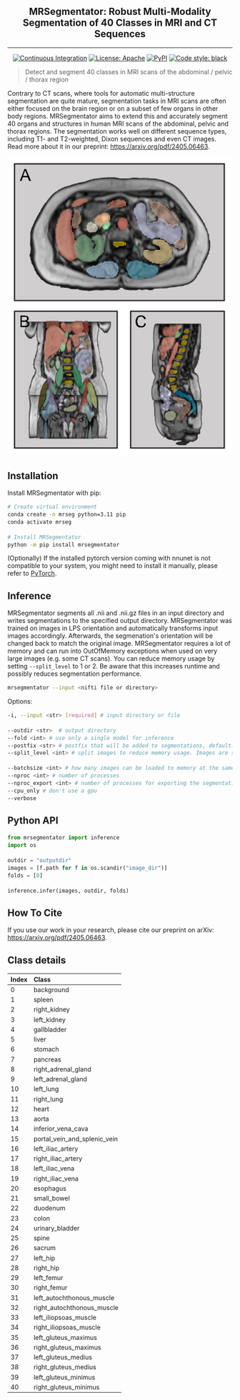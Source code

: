 <h2 align="center"> MRSegmentator: Robust Multi-Modality Segmentation of 40 Classes in MRI and CT Sequences </h2>

***

<div align="center">
<a href="https://github.com/hhaentze/MRSegmentator/actions"><img alt="Continuous Integration" src="https://github.com/hhaentze/MRSegmentator/actions/workflows/ci.yml/badge.svg"></a>
<a href="https://github.com/hhaentze/MRSegmentator/blob/master/License.txt"><img alt="License: Apache" src="https://img.shields.io/badge/License-Apache_2.0-blue.svg"></a>  
<a href="https://test.pypi.org/project/mrsegmentator"><img alt="PyPI" src="https://img.shields.io/pypi/v/mrsegmentator"></a>  
<a href="https://github.com/psf/black"><img alt="Code style: black" src="https://img.shields.io/badge/code%20style-black-000000.svg"></a>
</div>

> Detect and segment 40 classes in MRI scans of the abdominal / pelvic / thorax region


Contrary to CT scans, where tools for automatic multi-structure segmentation are quite mature, segmentation tasks in MRI scans are often either focused on the brain region or on a subset of few organs in other body regions. MRSegmentator aims to extend this and accurately segment 40 organs and structures in human MRI scans of the abdominal, pelvic and thorax regions. The segmentation works well on different sequence types, including T1- and T2-weighted, Dixon sequences and even CT images. Read more about it in our preprint: https://arxiv.org/pdf/2405.06463.

![Sample Image](images/SampleSegmentation.png)

## Installation
Install MRSegmentator with pip:
```bash
# Create virtual environment
conda create -n mrseg python=3.11 pip
conda activate mrseg

# Install MRSegmentator
python -m pip install mrsegmentator
```
(Optionally) If the installed pytorch version coming with nnunet is not compatible to your system, you might need to install it manually, please refer to [PyTorch](https://pytorch.org/get-started/locally/).

## Inference
MRSegmentator segments all .nii and .nii.gz files in an input directory and writes segmentations to the specified output directory. MRSegmentator was trained on images in LPS orientation and automatically transforms input images accordingly. Afterwards, the segmenation's orientation will be changed back to match the original image. MRSegmentator requires a lot of memory and can run into OutOfMemory exceptions when used on very large images (e.g. some CT scans). You can reduce memory usage by setting ```--split_level``` to 1 or 2. Be aware that this increases runtime and possibly reduces segmentation performance.

```bash
mrsegmentator --input <nifti file or directory>
```

Options:
```bash
-i, --input <str> [required] # input directory or file

--outdir <str>  # output directory
--fold <int> # use only a single model for inference 
--postfix <str> # postfix that will be added to segmentations, default: "seg"
--split_level <int> # split images to reduce memory usage. Images are split recusively: A split level of x will produce 2^x smaller images.

--batchsize <int> # how many images can be loaded to memory at the same time, default: 8
--nproc <int> # number of processes
--nproc_export <int> # number of processes for exporting the segmentations
--cpu_only # don't use a gpu
--verbose
```

## Python API
```python
from mrsegmentator import inference
import os

outdir = "outputdir"
images = [f.path for f in os.scandir("image_dir")]
folds = [0]

inference.infer(images, outdir, folds)
```

## How To Cite
If you use our work in your research, please cite our preprint on arXiv: https://arxiv.org/pdf/2405.06463.


## Class details

|Index|Class|
| :-------- | :------- |
| 0 | background |
| 1 | spleen |
| 2 | right_kidney |
| 3 | left_kidney |
| 4 | gallbladder |
| 5 | liver |
| 6 | stomach |
| 7 | pancreas |
| 8 | right_adrenal_gland |
| 9 | left_adrenal_gland |
| 10 | left_lung |
| 11 | right_lung |
| 12 | heart |
| 13 | aorta |
| 14 | inferior_vena_cava |
| 15 | portal_vein_and_splenic_vein |
| 16 | left_iliac_artery |
| 17 | right_iliac_artery |
| 18 | left_iliac_vena |
| 19 | right_iliac_vena |
| 20 | esophagus |
| 21 | small_bowel |
| 22 | duodenum |
| 23 | colon |
| 24 | urinary_bladder |
| 25 | spine |
| 26 | sacrum |
| 27 | left_hip |
| 28 | right_hip |
| 29 | left_femur |
| 30 | right_femur |
| 31 | left_autochthonous_muscle |
| 32 | right_autochthonous_muscle |
| 33 | left_iliopsoas_muscle |
| 34 | right_iliopsoas_muscle |
| 35 | left_gluteus_maximus |
| 36 | right_gluteus_maximus |
| 37 | left_gluteus_medius |
| 38 | right_gluteus_medius |
| 39 | left_gluteus_minimus |
| 40 | right_gluteus_minimus |